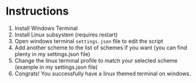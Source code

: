 # Instructions
1. Install Windows Terminal
2. Install Linux subsystem (requires restart)
3. Open windows terminal `settings.json` file to edit the script
4. Add another scheme to the list of schemes if you want (you can find plenty in my settings.json file)
5. Change the linux terminal profile to match your selected scheme (example in my settings.json file)
6. Congrats! You successfully have a linux themed terminal on windows.
